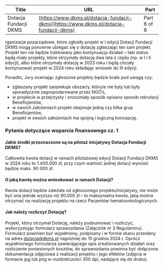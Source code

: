 | **Title**       | **URL**           | **Part**              |
|-----------------|-------------------|-----------------------|
| Dotacja Fundacji DKMS         | [https://www.dkms.pl/dotacja-fundacji-dkms](https://www.dkms.pl/dotacja-fundacji-dkms)    | Part 6 of 8          |

rganizacje pozarządowe, które zgłosiły projekt w I edycji Dotacji Fundacji DKMS mogą ponownie ubiegać się o dotację zgłaszając ten sam projekt. Projekt ten nie będzie traktowany jako kontynuacja działań – taki status będą miały projekty, które otrzymały dotację dwa lata z rzędu (np. w I i II edycji), albo które otrzymały dotację w 2023 roku i będą chciały kontynuować projekt w 2024 roku składając wniosek do III edycji.


Ponadto, Jury oceniając zgłoszone projekty będzie brało pod uwagę czy:


* zgłaszany projekt zaopiekuje obszar/y, który/e nie były lub były sporadycznie zagospodarowane przez NGO’s,
* w projekcie w przejrzysty i zrozumiały sposób opisano sposób rekrutacji Beneficjentów,
* w swoich założeniach projekt obejmuje jedną czy kilka grup Beneficjentów,
* projekt w swoich założeniach ma spójną i logiczną koncepcję.


### Pytania dotyczące wsparcia finansowego cz. 1

#### Jakie środki przeznaczone są na pilotaż inicjatywy Dotacja Fundacji DKMS?

Całkowita kwota dotacji w ramach pilotażowej edycji Dotacji Fundacji DKMS w 2024 roku to 1\.400\.000 zł, przy czym wartość jednej dotacji wynosić będzie maks. 90 000 zł.

#### O jaką kwotę można wnioskować w ramach Dotacji?

Kwota dotacji będzie zależała od zgłoszonego projektu/inicjatywy, nie może być ona jednak wyższa niż 90\.000 zł – to maksymalna kwota, jaką można otrzymać na realizację projektu na rzecz Pacjentów hematoonkologicznych.

#### Jak należy rozliczyć Dotację?

Projekt, który otrzymał Dotację, należy podsumować i rozliczyć, wykorzystując formularz sprawozdania (Załącznik nr 3 Regulaminu). Formularz powinien być wypełniony, podpisany i w formie skanu przesłany na adres dotacja@dkms.pl najpóźniej do 15 grudnia 2024 r. Oprócz wypełnionego formularza zawierającego opis zrealizowanych działań oraz rozliczenie poniesionych kosztów, do sprawozdania powinna być dołączona dokumentacja zdjęciowa z realizacji projektu i jego efektów (zdjęcia w formacie jpg lub png w rozdzielczości 300 dpi, nadające się do druku). 